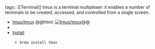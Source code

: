 tags:: [[Terminal]]
tmux is a terminal multiplexer: it enables a number of terminals to be created, accessed, and controlled from a single screen.

- [tmux/tmux](https://github.com/tmux/tmux)
  @@html: <a href="https://github.com/tmux/tmux/"><img src="https://github-readme-stats-astronomer.vercel.app/api/pin/?username=tmux&repo=tmux&theme=tokyonight" alt="tmux/tmux"/></a>@@
-
- [Install](https://github.com/tmux/tmux/wiki/Installing)
	- ```bash
	  brew install tmux
	  ```